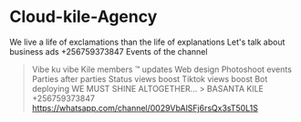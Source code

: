 # Cloud-kile-Agency
We live a life of exclamations than the life of explanations
Let's talk about business ads
+256759373847
Events of the channel
> Vibe ku vibe
> Kile members ™ updates
> Web design
> Photoshoot events
> Parties after parties
> Status views boost
> Tiktok views boost
> Bot deploying 
WE MUST SHINE ALTOGETHER... >
BASANTA KILE
+256759373847
https://whatsapp.com/channel/0029VbAlSFj6rsQx3sT50L1S
